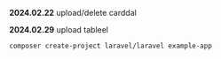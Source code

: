 **2024.02.22** upload/delete carddal

**2024.02.29** upload tableel

`
composer create-project laravel/laravel example-app
`
